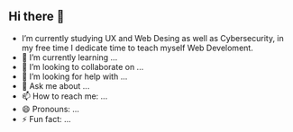 ## Hi there 👋


-  I’m currently studying UX and Web Desing as well as Cybersecurity, in my free time I dedicate time to teach myself
  Web Develoment.
- 🌱 I’m currently learning ...
- 👯 I’m looking to collaborate on ...
- 🤔 I’m looking for help with ...
- 💬 Ask me about ...
- 📫 How to reach me: ...
- 😄 Pronouns: ...
- ⚡ Fun fact: ...

